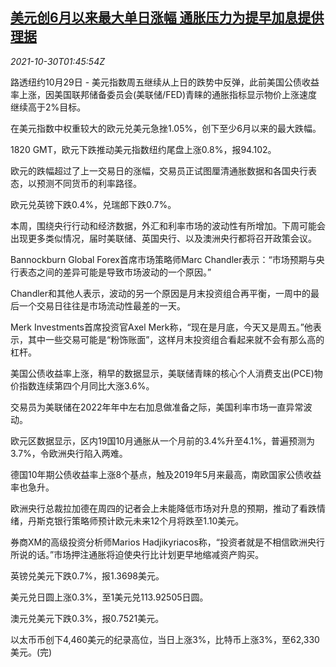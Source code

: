 <!--1635559263000-->
[美元创6月以来最大单日涨幅 通胀压力为提早加息提供理据](https://cn.reuters.com/article/global-fx-ny-fed-1029-idCNKBS2HK01C)
------

<div><i>2021-10-30T01:45:54Z</i></div><p>路透纽约10月29日 - 美元指数周五继续从上日的跌势中反弹，此前美国公债收益率上涨，因美国联邦储备委员会(美联储/FED)青睐的通胀指标显示物价上涨速度继续高于2%目标。</p><p>在美元指数中权重较大的欧元兑美元急挫1.05%，创下至少6月以来的最大跌幅。</p><p>1820 GMT，欧元下跌推动美元指数纽约尾盘上涨0.8%，报94.102。</p><p>欧元的跌幅超过了上一交易日的涨幅，交易员正试图厘清通胀数据和各国央行表态，以预测不同货币的利率路径。</p><p>欧元兑英镑下跌0.4%，兑瑞郎下跌0.7%。</p><p>本周，围绕央行行动和经济数据，外汇和利率市场的波动性有所增加。下周可能会出现更多类似情况，届时美联储、英国央行、以及澳洲央行都将召开政策会议。</p><p>Bannockburn Global Forex首席市场策略师Marc Chandler表示：“市场预期与央行表态之间的差异可能是导致市场波动的一个原因。”</p><p>Chandler和其他人表示，波动的另一个原因是月末投资组合再平衡，一周中的最后一个交易日往往是市场流动性最差的一天。</p><p>Merk Investments首席投资官Axel Merk称，“现在是月底，今天又是周五。”他表示，其中一些交易可能是“粉饰账面”，这样月末投资组合看起来就不会有那么高的杠杆。</p><p>美国公债收益率上涨，稍早的数据显示，美联储青睐的核心个人消费支出(PCE)物价指数连续第四个月同比大涨3.6%。</p><p>交易员为美联储在2022年年中左右加息做准备之际，美国利率市场一直异常波动。</p><p>欧元区数据显示，区内19国10月通胀从一个月前的3.4%升至4.1%，普遍预测为3.7%，令欧洲央行陷入两难。</p><p>德国10年期公债收益率上涨8个基点，触及2019年5月来最高，南欧国家公债收益率也急升。</p><p>欧洲央行总裁拉加德在周四的记者会上未能降低市场对升息的预期，推动了看跌情绪，丹斯克银行策略师预计欧元未来12个月将跌至1.10美元。</p><p>券商XM的高级投资分析师Marios Hadjikyriacos称，“投资者就是不相信欧洲央行所说的话。”市场押注通胀将迫使央行比计划更早地缩减资产购买。</p><p>英镑兑美元下跌0.7%，报1.3698美元。</p><p>美元兑日圆上涨0.3%，至1美元兑113.92505日圆。</p><p>澳元兑美元下跌0.3%，报0.7521美元。</p><p>以太币币创下4,460美元的纪录高位，当日上涨3%，比特币上涨3%，至62,330美元。(完)</p>
